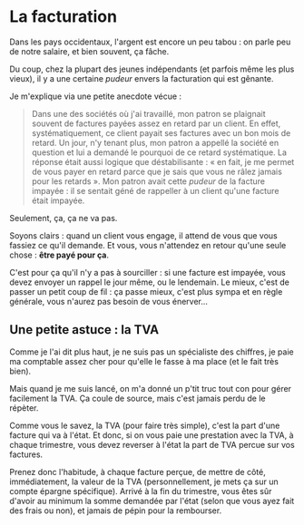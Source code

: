 # La facturation

Dans les pays occidentaux, l'argent est encore un peu tabou : on parle peu de notre salaire, et bien souvent, ça fâche.

Du coup, chez la plupart des jeunes indépendants (et parfois même les plus vieux), il y a une certaine *pudeur* envers la facturation qui est gênante.

Je m'explique via une petite anecdote vécue :

> Dans une des sociétés où j'ai travaillé, mon patron se plaignait souvent de factures payées assez en retard par un client. En effet, systématiquement, ce client payait ses factures avec un bon mois de retard.
> Un jour, n'y tenant plus, mon patron a appellé la société en question et lui a demandé le pourquoi de ce retard systématique. La réponse était aussi logique que déstabilisante : « en fait, je me permet de vous payer en retard parce que je sais que vous ne râlez jamais pour les retards ».
> Mon patron avait cette *pudeur* de la facture impayée : il se sentait géné de rappeller à un client qu'une facture était impayée.

Seulement, ça, ça ne va pas.

Soyons clairs : quand un client vous engage, il attend de vous que vous fassiez ce qu'il demande. Et vous, vous n'attendez en retour qu'une seule chose : **être payé pour ça**.

C'est pour ça qu'il n'y a pas à sourciller : si une facture est impayée, vous devez envoyer un rappel le jour même, ou le lendemain.
Le mieux, c'est de passer un petit coup de fil : ça passe mieux, c'est plus sympa et en règle générale, vous n'aurez pas besoin de vous énerver…

## Une petite astuce : la TVA

Comme je l'ai dit plus haut, je ne suis pas un spécialiste des chiffres, je paie ma comptable assez cher pour qu'elle le fasse à ma place (et le fait très bien).

Mais quand je me suis lancé, on m'a donné un p'tit truc tout con pour gérer facilement la TVA. Ça coule de source, mais c'est jamais perdu de le répèter.

Comme vous le savez, la TVA (pour faire très simple), c'est la part d'une facture qui va à l'état. Et donc, si on vous paie une prestation avec la TVA, à chaque trimestre, vous devez reverser à l'état la part de TVA percue sur vos factures.

Prenez donc l'habitude, à chaque facture perçue, de mettre de côté, immédiatement, la valeur de la TVA (personnellement, je mets ça sur un compte épargne spécifique).
Arrivé à la fin du trimestre, vous êtes sûr d'avoir au minimum la somme demandée par l'état (selon que vous ayez fait des frais ou non), et jamais de pépin pour la rembourser.
